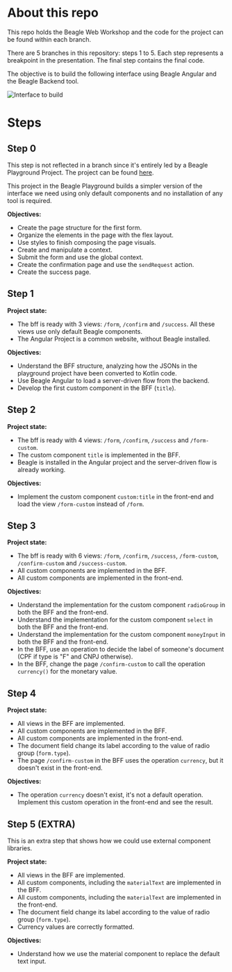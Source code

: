 # About this repo
This repo holds the Beagle Web Workshop and the code for the project can be found within each
branch.

There are 5 branches in this repository: steps 1 to 5. Each step represents a breakpoint in the
presentation. The final step contains the final code.

The objective is to build the following interface using Beagle Angular and the Beagle Backend tool.

![Interface to build](https://i.ibb.co/Wnhpmhp/beagle-transfer.gif)

# Steps

## Step 0
This step is not reflected in a branch since it's entirely led by a Beagle Playground Project.
The project can be found [here](https://playground.usebagle.io/#/demo/web-workshop).

This project in the Beagle Playground builds a simpler version of the interface we need using only
default components and no installation of any tool is required.

**Objectives:**
- Create the page structure for the first form.
- Organize the elements in the page with the flex layout.
- Use styles to finish composing the page visuals.
- Create and manipulate a context.
- Submit the form and use the global context.
- Create the confirmation page and use the `sendRequest` action.
- Create the success page.

## Step 1
**Project state:**
- The bff is ready with 3 views: `/form`, `/confirm` and `/success`. All these views use only
default Beagle components.
- The Angular Project is a common website, without Beagle installed.

**Objectives:**
- Understand the BFF structure, analyzing how the JSONs in the playground project have been
converted to Kotlin code.
- Use Beagle Angular to load a server-driven flow from the backend.
- Develop the first custom component in the BFF (`title`).

## Step 2
**Project state:**
- The bff is ready with 4 views: `/form`, `/confirm`, `/success` and `/form-custom`.
- The custom component `title` is implemented in the BFF.
- Beagle is installed in the Angular project and the server-driven flow is already working.

**Objectives:**
- Implement the custom component `custom:title` in the front-end and load the view `/form-custom`
instead of `/form`.

## Step 3
**Project state:**
- The bff is ready with 6 views: `/form`, `/confirm`, `/success`, `/form-custom`, `/confirm-custom`
and `/success-custom`.
- All custom components are implemented in the BFF.
- All custom components are implemented in the front-end.

**Objectives:**
- Understand the implementation for the custom component `radioGroup` in both the BFF and the
front-end.
- Understand the implementation for the custom component `select` in both the BFF and the
front-end.
- Understand the implementation for the custom component `moneyInput` in both the BFF and the
front-end.
- In the BFF, use an operation to decide the label of someone's document (CPF if type is "F" and
CNPJ otherwise).
- In the BFF, change the page `/confirm-custom` to call the operation `currency()` for the monetary
value.

## Step 4
**Project state:**
- All views in the BFF are implemented.
- All custom components are implemented in the BFF.
- All custom components are implemented in the front-end.
- The document field change its label according to the value of radio group (`form.type`).
- The page `/confirm-custom` in the BFF uses the operation `currency`, but it doesn't exist in the
front-end.

**Objectives:**
- The operation `currency` doesn't exist, it's not a default operation. Implement this custom
operation in the front-end and see the result.

## Step 5 (EXTRA)
This is an extra step that shows how we could use external component libraries.

**Project state:**
- All views in the BFF are implemented.
- All custom components, including the `materialText` are implemented in the BFF.
- All custom components, including the `materialText` are implemented in the front-end.
- The document field change its label according to the value of radio group (`form.type`).
- Currency values are correctly formatted.

**Objectives:**
- Understand how we use the material component to replace the default text input.
